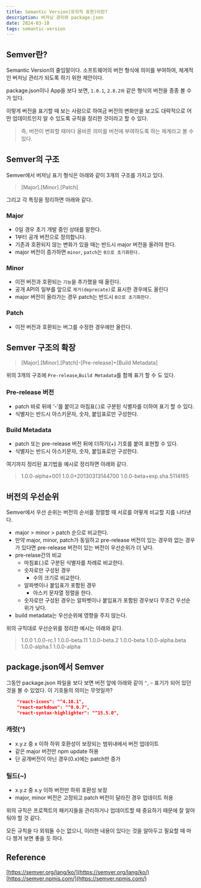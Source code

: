 ```yaml
---
title: Semantic Version(유의적 표현)이란?
description: 버저닝 관리와 package.json
date: 2024-03-10
tags: semantic-version 
---
```


## Semver란?

Semantic Version의 줄임말이다. 소프트웨어의 버전 형식에 의미를 부여하여, 체계적인 버저닝 관리가 되도록 하기 위한 제안이다.

package.json이나 App을 보다 보면, `1.0.1`, `2.8.2와` 같은 형식의 버전을 종종 볼 수가 있다.  

이렇게 버전을 표기할 때 보는 사람으로 하여금 버전의 변화만을 보고도 대략적으로 어떤 업데이트인지 알 수 있도록 규칙을 정리한 것이라고 할 수 있다.

> 즉, 버전이 변화할 때마다 올바른 의미를 버전에 부여하도록 하는 체계라고 볼 수 있다.

## Semver의 구조

Semver에서 버저닝 표기 형식은 아래와 같이 3개의 구조를 가지고 있다.

> [Major].[Minor].[Patch]

그리고 각 특징을 정리하면 아래와 같다.

### Major
-   0일 경우 초기 개발 중인 상태를 말한다.
-   1부터 공개 버전으로 정의합니다.
-   기존과 호환되지 않는 변화가 있을 때는 반드시 major 버전을 올려야 한다.
-   major 버전이 증가하면 `minor`, `patch`는 `0으로 초기화한다.`

### Minor
-   이전 버전과 호환되는 `기능`을 추가했을 때 올린다.
-   공개 API의 일부를 앞으로 `제거(deprecate)`로 표시한 경우에도 올린다
-   major 버전이 올라가는 경우 patch는 반드시 `0으로 초기화한다.`

### Patch
-   이전 버전과 호환되는 버그를 수정한 경우에만 올린다.

## Semver 구조의 확장
> [Major].[Minor].[Patch]-[Pre-release]+[Build Metadata]

위의 3개의 구조에 `Pre-release`,`Build Metadata`를 함께 표기 할 수 도 있다.

### Pre-release 버전

- patch 바로 뒤에 ‘-’를 붙이고 마침표(.)로 구분된 식별자를 더하여 표기 할 수 있다.
- 식별자는 반드시 아스키문자, 숫자, 붙임표로만 구성한다.

### Build Metadata

- patch 또는 pre-release 버전 뒤에 더하기(+) 기호를 붙여 표현할 수 있다.
- 식별자는 반드시 아스키문자, 숫자, 붙임표로만 구성한다.


여기까지 정리된 표기법을 예시로 정리하면 아래와 같다.

> 1.0.0-alpha+001
1.0.0+20130313144700
1.0.0-beta+exp.sha.5114f85

## 버전의 우선순위
Semver에서 우선 순위는 버전의 순서를 정렬할 때 서로를 어떻게 비교할 지를 나타낸다. 

- major > minor > patch 순으로 비교한다.
- 만약 major, minor, patch가 동일하고 pre-release 버전이 있는 경우와 없는 경우가 있다면  pre-release 버전이 있는 버전이 우선순위가 더 낮다.
- pre-relase간의 비교
    - 마침표(.)로 구분된 식별자를 차례로 비교한다.
    - 숫자로만 구성된 경우
        - 수의 크기로 비교한다.
    - 알파벳이나 붙임표가 포함된 경우
        - 아스키 문자열 정렬을 한다.
    - 숫자로만 구성된 경우는 알파벳이나 붙임표가 포함된 경우보다 무조건 우선순위가 낮다.
- build metadata는 우선순위에 영향을 주지 않는다.

위의 규칙대로 우선순위를 정리한 예시는 아래와 같다.
>1.0.0
1.0.0-rc.1
1.0.0-beta.11
1.0.0-beta.2
1.0.0-beta
1.0.0-alpha.beta
1.0.0-alpha.1
1.0.0-alpha

## package.json에서 Semver

그동안 package.json 파일을 보다 보면 버전 앞에 아래와 같이 `^`, `~` 표기가 되어 있던 것을 볼 수 있었다.
이 기호들의 의미는 무엇일까?

```json
	"react-icons": "^4.10.1",
    "react-markdown": "^8.0.7",
    "react-syntax-highlighter": "^15.5.0",
```

### 캐럿(^)

- x.y.z 중 x 이하 하위 호환성이 보장되는 범위내에서 버전 업데이트
- 같은 major 버전만 npm update 허용
- 단 공개버전이 아닌 경우(0.x)에는 patch만 증가

### 틸드(~)

- x.y.z 중  x.y 이하 버전만 하위 호환성 보장
- major, minor 버전은 고정되고 patch 버전이 달라진 경우 업데이트 허용

위의 규칙은 프로젝트의 패키지들을 관리하거나 업데이트할 때 중요하기 때문에 잘 알아둬야 할 것 같다.

모든 규칙을 다 외워둘 수는 없으니, 이러한 내용이 있다는 것을 알아두고 필요할 때 마다 챙겨 보면 좋을 듯 하다.

## Reference

[https://semver.org/lang/ko/](https://semver.org/lang/ko/)  
[https://semver.npmjs.com/](https://semver.npmjs.com/)